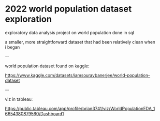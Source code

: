 # 2022 world population dataset exploration

exploratory data analysis project on world population done in sql

a smaller, more straightforward dataset that had been relatively clean when i began

--

world population dataset found on kaggle:

https://www.kaggle.com/datasets/iamsouravbanerjee/world-population-dataset

--

viz in tableau:

https://public.tableau.com/app/profile/brian3741/viz/WorldPopulationEDA_16654380879560/Dashboard1
